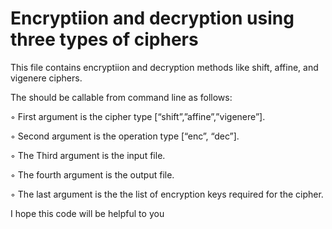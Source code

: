 # Encryptiion and decryption using three types of ciphers
This file contains encryptiion and decryption methods like  shift, affine, and vigenere ciphers.

The should be callable from command line as follows:

◦ First argument is the cipher type [“shift”,”affine”,”vigenere”].

◦ Second argument is the operation type [“enc”, “dec”].

◦ The Third argument is the input file.

◦ The fourth argument is the output file.

◦ The last argument is the the list of encryption keys required for the cipher.

I hope this code will be helpful to you
